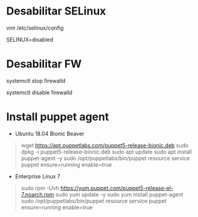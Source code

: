 # Desabilitar SELinux
vim /etc/selinux/config

SELINUX=disabled

# Desabilitar FW
systemctl stop firewalld

systemctl disable firewalld

# Install puppet agent
- Ubuntu 18.04 Bionic Beaver

> wget https://apt.puppetlabs.com/puppet5-release-bionic.deb
> sudo dpkg -i puppet5-release-bionic.deb 
> sudo apt update 
> sudo apt install puppet-agent -y 
> sudo /opt/puppetlabs/bin/puppet resource service puppet ensure=running enable=true

- Enterprise Linux 7
> sudo rpm -Uvh https://yum.puppet.com/puppet5-release-el-7.noarch.rpm
> sudo yum update -y
> sudo yum install puppet-agent
> sudo /opt/puppetlabs/bin/puppet resource service puppet ensure=running enable=true

